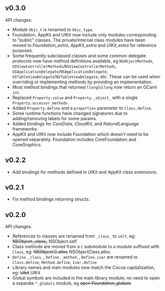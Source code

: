 ## v0.3.0

API changes:

* Module `Objc_t` is renamed to `Objc_type`.
* Foundation, AppKit and UIKit now include only modules corresponding to
  "public" classes. The private/internal class modules have been moved to
  _Foundation_extra_, _AppKit_extra_ and _UIKit_extra_ for reference purposes.
* Some frequently subclassed classes and some common delegate protocols now
  have method definitions available, eg
  `NSObjectMethods`, `UIViewControllerMethods`/`NSViewControllerMethods`,
  `UIApplicationDelegate`/`NSApplicationDelegate`,
  `UITableViewDelegate`/`NSTableViewDelegate`, etc.
  These can be used when overriding or implementing methods by providing an
  implementation.
* Most method bindings that returned `llong`/`ullong` now return an OCaml `int`.
* Replaced `Property.value` and `Property._object_` with a single
  `Property.accessor_methods`.
* Added `Property.define` and a `properties` parameter to `Class.define`.
* Some runtime functions have changed signatures due to adding/removing labels
  for some params.
* Added bindings for _CoreData_, _CloudKit_, and _NaturalLanguage_ frameworks.
* AppKit and UIKit now include Foundation which doesn't need to be opened
  separately. Foundation includes CoreFoundation and CoreGraphics.


## v0.2.2

* Add bindings for methods defined in UIKit and AppKit class extensions.


## v0.2.1

* Fix method bindings returning structs.


## v0.2.0

API changes:

* References to classes are renamed from `_class_` to `self`, eg:
  ~~NSObject.\_class\_~~ NSObject.self
* Class methods are moved from a `C` submodule to a module suffixed with `Class`,
  eg: ~~NSObject.C.alloc~~ NSObjectClass.alloc
* `Define._class_`, `Define._method_`, `Define.ivar` are renamed to `Class.define`,
  `Method.define`, `Ivar.define`
* Library names and main modules now match the Cocoa capitalization, eg:
  ~~Uikit~~ UIKit
* Global symbols are included in the main library module; no need to open a
  separate `*_globals` module, eg ~~open Foundation_globals~~
